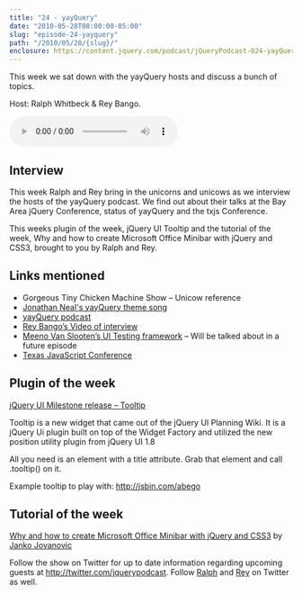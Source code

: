 ```yaml
---
title: "24 - yayQuery"
date: "2010-05-28T08:00:00-05:00"
slug: "episode-24-yayquery"
path: "/2010/05/28/{slug}/"
enclosure: https://content.jquery.com/podcast/jQueryPodcast-024-yayQuery.mp3
---
```

This week we sat down with the yayQuery hosts and discuss a bunch of topics.

Host: Ralph Whitbeck &amp; Rey Bango.

<audio src="https://content.jquery.com/podcast/jQueryPodcast-024-yayQuery.mp3" controls=""></audio>

## Interview

This week Ralph and Rey bring in the unicorns and unicows as we interview the hosts of the yayQuery podcast. We find out about their talks at the Bay Area jQuery Conference, status of yayQuery and the txjs Conference.

This weeks plugin of the week, jQuery UI Tooltip and the tutorial of the week, Why and how to create Microsoft Office Minibar with jQuery and CSS3, brought to you by Ralph and Rey.

## Links mentioned

* Gorgeous Tiny Chicken Machine Show – Unicow reference
* [Jonathan Neal's yayQuery theme song](http://jonneal.bandcamp.com/track/yayquery)
* [yayQuery podcast](http://web.archive.org/web/20101109145033/http://yayquery.com/)
* [Rey Bango’s Video of interview](https://blog.reybango.com/2010/05/14/video-interviews-the-yayquery-crew-and-paul-irish-of-the-jquery-team/)
* [Meeno Van Slooten’s UI Testing framework](http://web.archive.org/web/20101230101154/https://github.com/mennovanslooten/UITest) – Will be talked about in a future episode
* [Texas JavaScript Conference](http://web.archive.org/web/20110202101214/http://texasjavascript.com/)

## Plugin of the week

[jQuery UI Milestone release – Tooltip](https://blog.jqueryui.com/2010/05/jquery-ui-19m1-tooltip/)

Tooltip is a new widget that came out of the jQuery UI Planning Wiki. It is a jQuery Ui plugin built on top of the Widget Factory and utilized the new position utility plugin from jQuery UI 1.8

All you need is an element with a title attribute. Grab that element and call .tooltip() on it.

Example tooltip to play with: http://jsbin.com/abego

## Tutorial of the week

[Why and how to create Microsoft Office Minibar with jQuery and CSS3](http://web.archive.org/web/20101114083336/http://www.jankoatwarpspeed.com/post/2010/05/23/microsoft-office-minibar-jQuery-CSS3.aspx) by [Janko Jovanovic](http://www.jankoatwarpspeed.com/blog/)

Follow the show on Twitter for up to date information regarding upcoming guests at http://twitter.com/jquerypodcast. Follow [Ralph](http://web.archive.org/web/20140220171722/https://twitter.com/RedWolves) and [Rey](http://web.archive.org/web/20101024235454/http://twitter.com/reybango) on Twitter as well.
